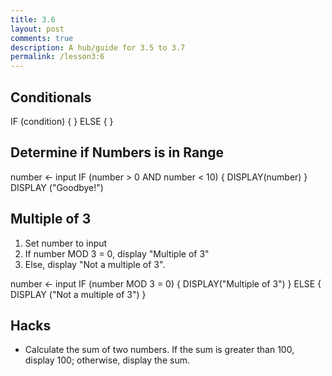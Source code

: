 ```yaml
---
title: 3.6
layout: post
comments: true
description: A hub/guide for 3.5 to 3.7
permalink: /lesson3:6
---
```


## Conditionals

IF (condition)
{
    <block of statements>
}
ELSE
{
    <second block of statements>
}

## Determine if Numbers is in Range
number ← input
IF (number > 0 AND number < 10)
{
    DISPLAY(number)
}
DISPLAY ("Goodbye!")

## Multiple of 3
1. Set number to input
2. If number MOD 3 = 0, display "Multiple of 3"
3. Else, display "Not a multiple of 3".

number ← input
IF (number MOD 3 = 0)
{
    DISPLAY("Multiple of 3")
}
ELSE
{
    DISPLAY ("Not a multiple of 3")
}

## Hacks
 - Calculate the sum of two numbers. If the sum is greater than 100, display 100; otherwise, display the sum.